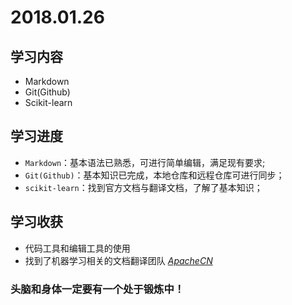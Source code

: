 # 2018.01.26
## 学习内容
* Markdown
* Git(Github)
* Scikit-learn  
## 学习进度
* `Markdown`：基本语法已熟悉，可进行简单编辑，满足现有要求;
* `Git(Github)`：基本知识已完成，本地仓库和远程仓库可进行同步；
* `scikit-learn`：找到官方文档与翻译文档，了解了基本知识；
## 学习收获
* 代码工具和编辑工具的使用
* 找到了机器学习相关的文档翻译团队 [_ApacheCN_][1]

### 头脑和身体一定要有一个处于锻炼中！
[1]:http://cwiki.apachecn.org/
